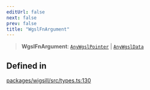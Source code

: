 ```yaml
---
editUrl: false
next: false
prev: false
title: "WgslFnArgument"
---
```


> **WgslFnArgument**: [`AnyWgslPointer`](/api/wigsill/type-aliases/anywgslpointer/) \| [`AnyWgslData`](/api/wigsill/type-aliases/anywgsldata/)

## Defined in

[packages/wigsill/src/types.ts:130](https://github.com/software-mansion-labs/wigsill/blob/3eabd476f023822e50f40404033f5b0520bf8089/packages/wigsill/src/types.ts#L130)
